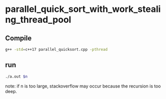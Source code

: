 # parallel_quick_sort_with_work_stealing_thread_pool

## Compile
```bash
g++ -std=c++17 parallel_quicksort.cpp -pthread
```

## run
```bash
./a.out $n
```
note: if n is too large, stackoverflow may occur  because the recursion is too deep.